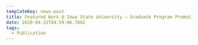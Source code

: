 ```yaml
---
templateKey: news-post
title: Featured Work @ Iowa State University — Graduate Program Promotional Booklet
date: 2020-04-22T04:59:06.760Z
tags:
  - Publication
---
```


